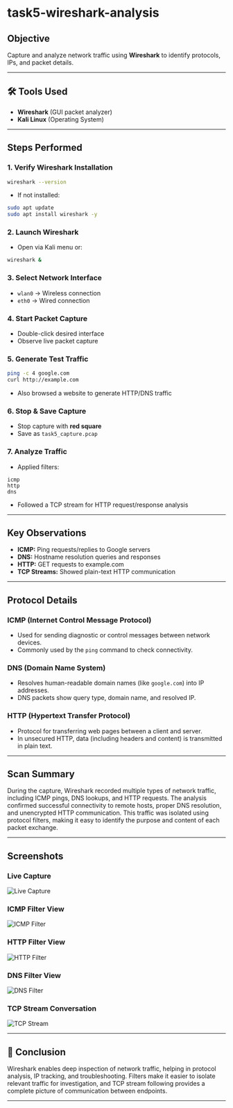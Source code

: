 # task5-wireshark-analysis

##  Objective
Capture and analyze network traffic using **Wireshark** to identify protocols, IPs, and packet details.

---

## 🛠 Tools Used
- **Wireshark** (GUI packet analyzer)
- **Kali Linux** (Operating System)

---


## Steps Performed

### 1. Verify Wireshark Installation
```bash
wireshark --version
````

* If not installed:

```bash
sudo apt update
sudo apt install wireshark -y
```

### 2. Launch Wireshark

* Open via Kali menu or:

```bash
wireshark &
```

### 3. Select Network Interface

* `wlan0` → Wireless connection
* `eth0` → Wired connection

### 4. Start Packet Capture

* Double-click desired interface
* Observe live packet capture

### 5. Generate Test Traffic

```bash
ping -c 4 google.com
curl http://example.com
```

* Also browsed a website to generate HTTP/DNS traffic

### 6. Stop & Save Capture

* Stop capture with **red square**
* Save as `task5_capture.pcap`

### 7. Analyze Traffic

* Applied filters:

```plaintext
icmp
http
dns
```

* Followed a TCP stream for HTTP request/response analysis

---

## Key Observations

* **ICMP:** Ping requests/replies to Google servers
* **DNS:** Hostname resolution queries and responses
* **HTTP:** GET requests to example.com
* **TCP Streams:** Showed plain-text HTTP communication

---

## Protocol Details

### ICMP (Internet Control Message Protocol)

* Used for sending diagnostic or control messages between network devices.
* Commonly used by the `ping` command to check connectivity.

### DNS (Domain Name System)

* Resolves human-readable domain names (like `google.com`) into IP addresses.
* DNS packets show query type, domain name, and resolved IP.

### HTTP (Hypertext Transfer Protocol)

* Protocol for transferring web pages between a client and server.
* In unsecured HTTP, data (including headers and content) is transmitted in plain text.

---

## Scan Summary

During the capture, Wireshark recorded multiple types of network traffic, including ICMP pings, DNS lookups, and HTTP requests.
The analysis confirmed successful connectivity to remote hosts, proper DNS resolution, and unencrypted HTTP communication.
This traffic was isolated using protocol filters, making it easy to identify the purpose and content of each packet exchange.

---

## Screenshots

### Live Capture

![Live Capture](screenshots/live-capture.png)

### ICMP Filter View

![ICMP Filter](screenshots/icmp-filter.png)

### HTTP Filter View

![HTTP Filter](screenshots/http-filter.png)

### DNS Filter View

![DNS Filter](screenshots/dns-filter.png)

### TCP Stream Conversation

![TCP Stream](screenshots/tcp-stream.png)

---

## 📄 Conclusion

Wireshark enables deep inspection of network traffic, helping in protocol analysis, IP tracking, and troubleshooting.
Filters make it easier to isolate relevant traffic for investigation, and TCP stream following provides a complete picture of communication between endpoints.

---

